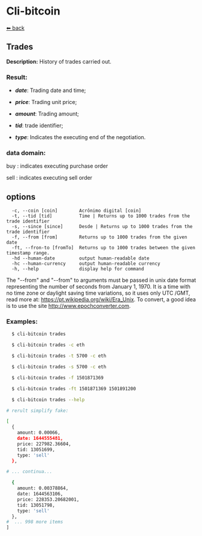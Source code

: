 # Cli-bitcoin

[⬅ back](../)

## Trades

**Description:** History of trades carried out.

### Result:


* ***date***: Trading date and time;

* ***price***: Trading unit price;

* ***amount***: Trading amount;

* ***tid***: trade identifier;

* ***type***: Indicates the executing end of the negotiation.


### data domain:

buy : indicates executing purchase order

sell : indicates executing sell order

## options
```
  -c, --coin [coin]        Acrônimo digital [coin]
  -t, --tid [tid]          Time | Returns up to 1000 trades from the trade identifier
  -s, --since [since]      Desde | Returns up to 1000 trades from the trade identifier
  -f, --from [from]        Returns up to 1000 trades from the given date
  -ft, --fron-to [fromTo]  Returns up to 1000 trades between the given timestamp range.
  -hd --human-date         output human-readable date
  -hc --human-currency     output human-readable currency
  -h, --help               display help for command
```

The "--from" and "--from" to arguments must be passed in unix date format representing the number of seconds from January 1, 1970. It is a time with no time zone or daylight saving time variations, so it uses only UTC /GMT, read more at: https://pt.wikipedia.org/wiki/Era_Unix. To convert, a good idea is to use the site http://www.epochconverter.com.

### Examples:

```bash
  $ cli-bitcoin trades

  $ cli-bitcoin trades -c eth

  $ cli-bitcoin trades -t 5700 -c eth

  $ cli-bitcoin trades -s 5700 -c eth

  $ cli-bitcoin trades -f 1501871369

  $ cli-bitcoin trades -ft 1501871369 1501891200

  $ cli-bitcoin trades --help

```

```bash
# rerult simplify fake:

[
  {
    amount: 0.00066,
    date: 1644555481,
    price: 227982.36604,
    tid: 13051699,
    type: 'sell'
  },

# ... continua...

  {
    amount: 0.00378864,
    date: 1644563106,
    price: 228353.20682001,
    tid: 13051798,
    type: 'sell'
  },
#  ... 998 more items
]
```
